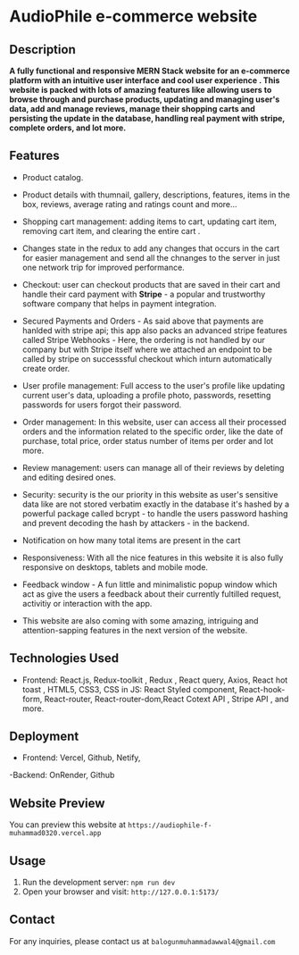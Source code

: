 # AudioPhile e-commerce website

## Description

**A fully functional and responsive MERN Stack website for an e-commerce platform with an intuitive user interface and cool user experience . This website is packed with lots of amazing features like allowing users to browse through and purchase products, updating and managing user's data, add and manage reviews, manage their shopping carts and persisting the update in the database, handling real payment with stripe, complete orders, and lot more.**

## Features

- Product catalog.
- Product details with thumnail, gallery, descriptions, features, items in the box, reviews, average rating and ratings count and more...
- Shopping cart management: adding items to cart, updating cart item, removing cart item, and clearing the entire cart .

- Changes state in the redux to add any changes that occurs in the cart for easier management and send all the chnanges to the server in just one network trip for improved performance.
- Checkout: user can checkout products that are saved in their cart and handle their card payment with **Stripe** - a popular and trustworthy software company that helps in payment integration.
- Secured Payments and Orders - As said above that payments are hanlded with stripe api; this app also packs an advanced stripe features called Stripe Webhooks - Here, the ordering is not handled by our company but with Stripe itself where we attached an endpoint to be called by stripe on successsful checkout which inturn automatically create order.
- User profile management: Full access to the user's profile like updating current user's data, uploading a profile photo, passwords, resetting passwords for users forgot their password.
- Order management: In this website, user can access all their processed orders and the information related to the specific order, like the date of purchase, total price, order status number of items per order and lot more.
- Review management: users can manage all of their reviews by deleting and editing desired ones.

- Security: security is the our priority in this website as user's sensitive data like are not stored verbatim exactly in the database it's hashed by a powerful package called bcrypt - to handle the users password hashing and prevent decoding the hash by attackers - in the backend.

- Notification on how many total items are present in the cart
- Responsiveness: With all the nice features in this website it is also fully responsive on desktops, tablets and mobile mode.

- Feedback window - A fun little and minimalistic popup window which act as give the users a feedback about their currently fultilled request, activitiy or interaction with the app.

- This website are also coming with some amazing, intriguing and attention-sapping features in the next version of the website.

## Technologies Used

- Frontend: React.js, Redux-toolkit , Redux , React query, Axios, React hot toast , HTML5, CSS3, CSS in JS: React Styled component, React-hook-form, React-router, React-router-dom,React Cotext API , Stripe API , and more.

## Deployment

- Frontend: Vercel, Github, Netify,

-Backend: OnRender, Github

## Website Preview

You can preview this website at `https://audiophile-f-muhammad0320.vercel.app`

## Usage

1. Run the development server: `npm run dev`
2. Open your browser and visit: `http://127.0.0.1:5173/`

## Contact

For any inquiries, please contact us at `balogunmuhammadawwal4@gmail.com`
